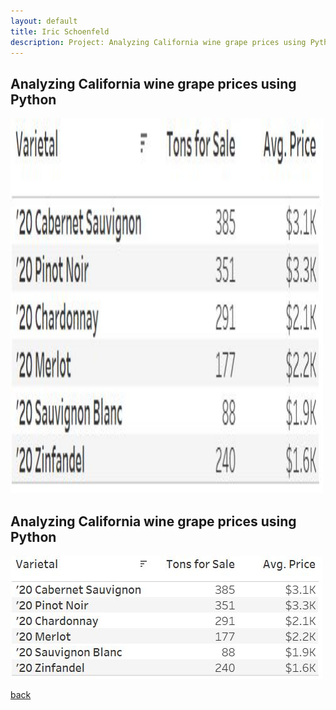 ```yaml
---
layout: default
title: Iric Schoenfeld
description: Project: Analyzing California wine grape prices using Python
---
```


## Analyzing California wine grape prices using Python

<img src="/images/Tableau1.JPG" alt="Tableau Image" width="500" height="600">

## Analyzing California wine grape prices using Python

<img src="/images/Tableau1.JPG">

[back](./)
